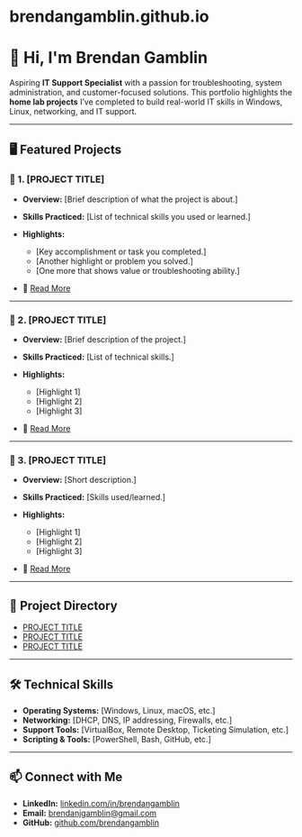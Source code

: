# brendangamblin.github.io
# 👋 Hi, I'm **Brendan Gamblin**

Aspiring **IT Support Specialist** with a passion for troubleshooting, system administration, and customer-focused solutions.
This portfolio highlights the **home lab projects** I’ve completed to build real-world IT skills in Windows, Linux, networking, and IT support.

---

## 🖥️ Featured Projects

### 🔹 1. \[PROJECT TITLE]

* **Overview:** \[Brief description of what the project is about.]
* **Skills Practiced:** \[List of technical skills you used or learned.]
* **Highlights:**

  * \[Key accomplishment or task you completed.]
  * \[Another highlight or problem you solved.]
  * \[One more that shows value or troubleshooting ability.]
* 📄 [Read More](./[FOLDER-NAME]/README.md)

---

### 🔹 2. \[PROJECT TITLE]

* **Overview:** \[Brief description of the project.]
* **Skills Practiced:** \[List of technical skills.]
* **Highlights:**

  * \[Highlight 1]
  * \[Highlight 2]
  * \[Highlight 3]
* 📄 [Read More](./[FOLDER-NAME]/README.md)

---

### 🔹 3. \[PROJECT TITLE]

* **Overview:** \[Short description.]
* **Skills Practiced:** \[Skills used/learned.]
* **Highlights:**

  * \[Highlight 1]
  * \[Highlight 2]
  * \[Highlight 3]
* 📄 [Read More](./[FOLDER-NAME]/README.md)

---

## 📂 Project Directory

* [PROJECT TITLE](./[FOLDER-NAME]/README.md)
* [PROJECT TITLE](./[FOLDER-NAME]/README.md)
* [PROJECT TITLE](./[FOLDER-NAME]/README.md)

---

## 🛠️ Technical Skills

* **Operating Systems:** \[Windows, Linux, macOS, etc.]
* **Networking:** \[DHCP, DNS, IP addressing, Firewalls, etc.]
* **Support Tools:** \[VirtualBox, Remote Desktop, Ticketing Simulation, etc.]
* **Scripting & Tools:** \[PowerShell, Bash, GitHub, etc.]

---

## 📫 Connect with Me

* **LinkedIn:** [linkedin.com/in/brendangamblin](https://www.linkedin.com/in/brendangamblin/)
* **Email:** brendanjgamblin@gmail.com
* **GitHub:** [github.com/brendangamblin](https://github.com/brendangamblin)
